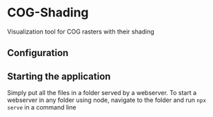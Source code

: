 # COG-Shading
Visualization tool for COG rasters with their shading

## Configuration

## Starting the application

Simply put all the files in a folder served by a webserver.
To start a webserver in any folder using node, navigate to the folder and run `npx serve` in a command line
